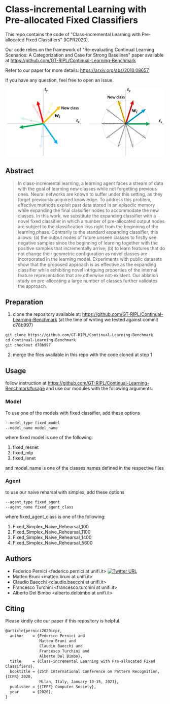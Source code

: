 # Class-incremental Learning with Pre-allocated Fixed Classifiers

This repo contains the code of "Class-incremental Learning with Pre-allocated Fixed Classifiers" (ICPR2020).

Our code relies on the framework of "Re-evaluating Continual Learning Scenarios: A Categorization and Case for Strong Baselines" paper available at https://github.com/GT-RIPL/Continual-Learning-Benchmark

Refer to our paper for more details: https://arxiv.org/abs/2010.08657

If you have any question, feel free to open an issue.

<p align="center">
  <img src="https://github.com/DigiTurk84/class-incremental-polytope/blob/main/img/intro_top.png?raw=true">
</p>

## Abstract
> In class-incremental learning, a learning agent faces a stream of data with the goal of learning new classes while not forgetting  previous ones. 
Neural networks are known to suffer under this setting, as they forget previously acquired knowledge. 
To address this problem, effective methods exploit past data stored in an episodic memory while expanding the final 
classifier nodes to accommodate the new classes. In this work, we substitute the expanding classifier with a novel fixed classifier
in which a number of pre-allocated output nodes are subject to the classification loss right from the beginning of the learning phase. 
Contrarily to the standard expanding classifier, this allows: (a) the output nodes of future unseen classes to firstly see negative 
samples since the beginning of learning together with the positive samples that incrementally arrive; 
(b) to learn features that do not change their geometric configuration as novel classes are incorporated in the learning model.
Experiments with public datasets show that the proposed approach is as effective as the expanding classifier while
exhibiting novel intriguing properties of the internal feature representation that are otherwise not-existent. 
Our ablation study on pre-allocating a large number of classes further validates the approach.


## Preparation

1. clone the repository available at: https://github.com/GT-RIPL/Continual-Learning-Benchmark (at the time of writing we tested against commit d78b997)
```
git clone https://github.com/GT-RIPL/Continual-Learning-Benchmark
cd Continual-Learning-Benchmark
git checkout d78b997
```

2. merge the files available in this repo with the code cloned at step 1

## Usage

follow instruction at https://github.com/GT-RIPL/Continual-Learning-Benchmark#usage and use our modules with the following arguments.

### Model

To use one of the models with fixed classifier, add these options

```
--model_type fixed_model
--model_name model_name
```
where fixed model is one of the following:
1. fixed_resnet
2. fixed_mlp
3. fixed_lenet

and model_name is one of the classes names defined in the respective files

### Agent

to use our naive reharsal with simplex, add these options
```
--agent_type fixed_agent
--agent_name fixed_agent_class 
```
where fixed_agent_class is one of the following:

1. Fixed_Simplex_Naive_Rehearsal_100
2. Fixed_Simplex_Naive_Rehearsal_1100
3. Fixed_Simplex_Naive_Rehearsal_1400
4. Fixed_Simplex_Naive_Rehearsal_5600

## Authors

- Federico Pernici <federico.pernici at unifi.it> [![Twitter URL](https://img.shields.io/twitter/url/https/twitter.com/FedPernici.svg?style=social&label=FedPernici)](https://twitter.com/FedPernici)
- Matteo Bruni <matteo.bruni at unifi.it>
- Claudio Baecchi <claudio.baecchi at unifi.it>
- Francesco Turchini <francesco.turchini at unifi.it>
- Alberto Del Bimbo <alberto.delbimbo at unifi.it>


## Citing

Please kindly cite our paper if this repository is helpful.
```
@article{pernici2020icpr,
  author    = {Federico Pernici and
               Matteo Bruni and
               Claudio Baecchi and
               Francesco Turchini and
               Alberto Del Bimbo},
  title     = {Class-incremental Learning with Pre-allocated Fixed Classifiers},
  booktitle = {25th International Conference on Pattern Recognition, {ICPR} 2020,
               Milan, Italy, January 10-15, 2021},
  publisher = {{IEEE} Computer Society},
  year      = {2020},
}
```
